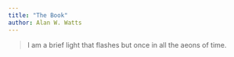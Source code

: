```yaml
---
title: "The Book"
author: Alan W. Watts
---
```


> I am a brief light that flashes but once in all the aeons of time.



